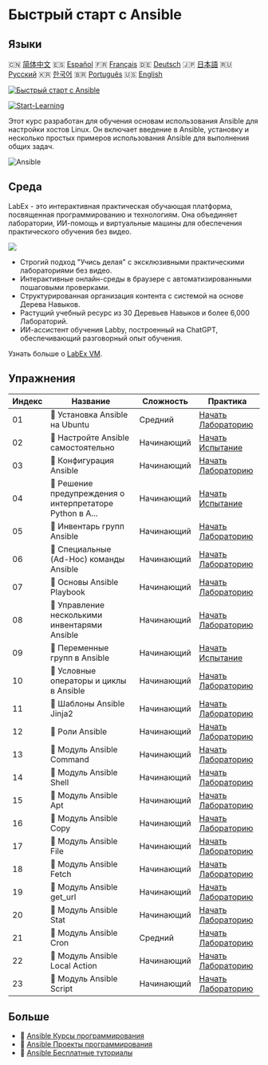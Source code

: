 # Быстрый старт с Ansible

## Языки

🇨🇳 [简体中文](README_zh.md) 🇪🇸 [Español](README_es.md) 🇫🇷 [Français](README_fr.md) 🇩🇪 [Deutsch](README_de.md) 🇯🇵 [日本語](README_ja.md) 🇷🇺 [Русский](README_ru.md) 🇰🇷 [한국어](README_ko.md) 🇧🇷 [Português](README_pt.md) 🇺🇸 [English](README.md) 

[![Быстрый старт с Ansible](https://cover-creator.labex.io/quick-start-with-ansible.png?lang=ru)](https://labex.io/ru/courses/quick-start-with-ansible)

[![Start-Learning](https://img.shields.io/badge/Start-Learning-whitesmoke?style=for-the-badge)](https://labex.io/ru/courses/quick-start-with-ansible)

Этот курс разработан для обучения основам использования Ansible для настройки хостов Linux. Он включает введение в Ansible, установку и несколько простых примеров использования Ansible для выполнения общих задач.

![Ansible](https://img.shields.io/badge/Ansible-whitesmoke?style=for-the-badge&logo=ansible)


## Среда

LabEx - это интерактивная практическая обучающая платформа, посвященная программированию и технологиям. Она объединяет лаборатории, ИИ-помощь и виртуальные машины для обеспечения практического обучения без видео.

![](https://tutorial-screenshot.getvm.io/images/vm-1725247253.png)

- Строгий подход "Учись делая" с эксклюзивными практическими лабораториями без видео.
- Интерактивные онлайн-среды в браузере с автоматизированными пошаговыми проверками.
- Структурированная организация контента с системой на основе Дерева Навыков.
- Растущий учебный ресурс из 30 Деревьев Навыков и более 6,000 Лабораторий.
- ИИ-ассистент обучения Labby, построенный на ChatGPT, обеспечивающий разговорный опыт обучения.

Узнать больше о [LabEx VM](https://support.labex.io/using-labex/virtual-machine).

## Упражнения

|   Индекс | Название                                                 | Сложность   | Практика                                                                                                                                 |
|----------|----------------------------------------------------------|-------------|------------------------------------------------------------------------------------------------------------------------------------------|
|       01 | 📖 Установка Ansible на Ubuntu                           | Средний     | <a target='_blank' href='https://labex.io/ru/tutorials/ansible-ansible-installation-on-ubuntu-67172'>Начать Лабораторию</a>              |
|       02 | 🎯 Настройте Ansible самостоятельно                      | Начинающий  | <a target='_blank' href='https://labex.io/ru/tutorials/ansible-setup-ansible-by-yourself-390383'>Начать Испытание</a>                    |
|       03 | 📖 Конфигурация Ansible                                  | Начинающий  | <a target='_blank' href='https://labex.io/ru/tutorials/ansible-ansible-configuration-390437'>Начать Лабораторию</a>                      |
|       04 | 🎯 Решение предупреждения о интерпретаторе Python в A... | Начинающий  | <a target='_blank' href='https://labex.io/ru/tutorials/ansible-resolving-ansible-python-interpreter-warning-390490'>Начать Испытание</a> |
|       05 | 📖 Инвентарь групп Ansible                               | Начинающий  | <a target='_blank' href='https://labex.io/ru/tutorials/ansible-ansible-groups-inventory-290160'>Начать Лабораторию</a>                   |
|       06 | 📖 Специальные (Ad-Hoc) команды Ansible                  | Начинающий  | <a target='_blank' href='https://labex.io/ru/tutorials/ansible-ansible-ad-hoc-commands-390441'>Начать Лабораторию</a>                    |
|       07 | 📖 Основы Ansible Playbook                               | Начинающий  | <a target='_blank' href='https://labex.io/ru/tutorials/ansible-ansible-playbook-basics-390426'>Начать Лабораторию</a>                    |
|       08 | 📖 Управление несколькими инвентарями Ansible            | Начинающий  | <a target='_blank' href='https://labex.io/ru/tutorials/ansible-manage-multiple-ansible-inventories-290193'>Начать Лабораторию</a>        |
|       09 | 🎯 Переменные групп в Ansible                            | Начинающий  | <a target='_blank' href='https://labex.io/ru/tutorials/ansible-ansible-group-variables-96690'>Начать Испытание</a>                       |
|       10 | 📖 Условные операторы и циклы в Ansible                  | Начинающий  | <a target='_blank' href='https://labex.io/ru/tutorials/ansible-ansible-conditionals-and-loops-390455'>Начать Лабораторию</a>             |
|       11 | 📖 Шаблоны Ansible Jinja2                                | Начинающий  | <a target='_blank' href='https://labex.io/ru/tutorials/ansible-ansible-jinja2-templates-390470'>Начать Лабораторию</a>                   |
|       12 | 📖 Роли Ansible                                          | Начинающий  | <a target='_blank' href='https://labex.io/ru/tutorials/ansible-ansible-roles-390467'>Начать Лабораторию</a>                              |
|       13 | 📖 Модуль Ansible Command                                | Начинающий  | <a target='_blank' href='https://labex.io/ru/tutorials/ansible-ansible-command-module-290161'>Начать Лабораторию</a>                     |
|       14 | 📖 Модуль Ansible Shell                                  | Начинающий  | <a target='_blank' href='https://labex.io/ru/tutorials/ansible-ansible-shell-module-289409'>Начать Лабораторию</a>                       |
|       15 | 📖 Модуль Ansible Apt                                    | Начинающий  | <a target='_blank' href='https://labex.io/ru/tutorials/ansible-ansible-apt-module-289651'>Начать Лабораторию</a>                         |
|       16 | 📖 Модуль Ansible Copy                                   | Начинающий  | <a target='_blank' href='https://labex.io/ru/tutorials/ansible-ansible-copy-module-289653'>Начать Лабораторию</a>                        |
|       17 | 📖 Модуль Ansible File                                   | Начинающий  | <a target='_blank' href='https://labex.io/ru/tutorials/ansible-ansible-file-module-289654'>Начать Лабораторию</a>                        |
|       18 | 📖 Модуль Ansible Fetch                                  | Начинающий  | <a target='_blank' href='https://labex.io/ru/tutorials/ansible-ansible-fetch-module-290159'>Начать Лабораторию</a>                       |
|       19 | 📖 Модуль Ansible get_url                                | Начинающий  | <a target='_blank' href='https://labex.io/ru/tutorials/ansible-ansible-get-url-module-290188'>Начать Лабораторию</a>                     |
|       20 | 📖 Модуль Ansible Stat                                   | Начинающий  | <a target='_blank' href='https://labex.io/ru/tutorials/ansible-ansible-stat-module-290192'>Начать Лабораторию</a>                        |
|       21 | 📖 Модуль Ansible Cron                                   | Средний     | <a target='_blank' href='https://labex.io/ru/tutorials/ansible-ansible-cron-module-290157'>Начать Лабораторию</a>                        |
|       22 | 📖 Модуль Ansible Local Action                           | Начинающий  | <a target='_blank' href='https://labex.io/ru/tutorials/ansible-ansible-local-action-module-290189'>Начать Лабораторию</a>                |
|       23 | 📖 Модуль Ansible Script                                 | Начинающий  | <a target='_blank' href='https://labex.io/ru/tutorials/ansible-ansible-script-module-289411'>Начать Лабораторию</a>                      |

## Больше

- 🔗 [Ansible Курсы программирования](https://github.com/labex-labs/awesome-programming-courses)
- 🔗 [Ansible Проекты программирования](https://github.com/labex-labs/awesome-programming-projects)
- 🔗 [Ansible Бесплатные туториалы](https://github.com/labex-labs/ansible-free-tutorials)

